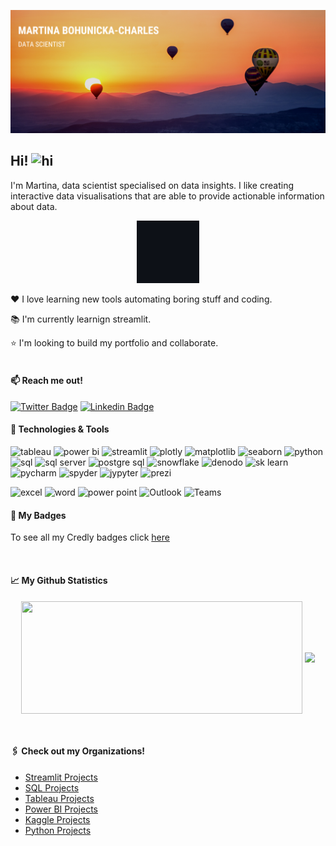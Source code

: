 ![Profile banner](https://github.com/mBohunickaCharles/mBohunickaCharles/blob/main/assets/banner.png)

## Hi! <img src="https://user-images.githubusercontent.com/1303154/88677602-1635ba80-d120-11ea-84d8-d263ba5fc3c0.gif" width="28px" height="28px" alt="hi">

I'm Martina, data scientist specialised on data insights. I like creating interactive data visualisations that are able to provide actionable information about data.

<p align="center">
<img height="100em" src="https://github.com/mBohunickaCharles/mBohunickaCharles/blob/main/assets/charts.gif"/> 
</p> 

❤️ I love learning new tools automating boring stuff and coding.

📚 I'm currently learnign streamlit.

⭐ I'm looking to build my portfolio and collaborate. <br><br/>

#### :mailbox: Reach me out!

[![Twitter Badge](https://img.shields.io/badge/-@MBohunicka-1ca0f1?style=plastic&labelColor=1ca0f1&logo=twitter&logoColor=white&link=https://twitter.com/MBohunicka)](https://twitter.com/MBohunicka) [![Linkedin Badge](https://img.shields.io/badge/-Martina_Bohunicka_Charles-0e76a8?style=plastic&labelColor=0e76a8&logo=linkedin&logoColor=white)](https://www.linkedin.com/in/martina-bohunická-charles-22b468b1//) <br/> 
    
#### :wrench: Technologies & Tools

![tableau](https://img.shields.io/badge/DataViz-Tableau-informational?style=plastic&logo=tableau&logoColor=white&color=045bab&link=https://public.tableau.com/app/profile/martina.bohunicka2479) ![power bi](https://img.shields.io/badge/DataViz-Power_BI-informational?style=plastic&logo=powerbi&logoColor=white&color=045bab) ![streamlit](https://img.shields.io/badge/DataViz-Streamlit-informational?style=plastic&logo=streamlit&logoColor=white&color=045bab) ![plotly](https://img.shields.io/badge/DataViz-Plotly-informational?style=plastic&logo=plotly&logoColor=white&color=045bab) ![matplotlib](https://img.shields.io/badge/DataViz-matplotlib-informational?style=plastic&logo=matplotlib&logoColor=white&color=045bab) ![seaborn](https://img.shields.io/badge/DataViz-seaborn-informational?style=plastic&logo=seaborn&logoColor=white&color=045bab) ![python](https://img.shields.io/badge/Code-python-informational?style=plastic&logo=python&logoColor=white&color=045bab) ![sql](https://img.shields.io/badge/Code-SQL-informational?style=plastic&logo=sql&logoColor=white&color=045bab) ![sql server](https://img.shields.io/badge/Database-Microsoft_SQL_Server-informational?style=plastic&logo=sqlserver&logoColor=white&color=045bab) ![postgre sql](https://img.shields.io/badge/Database-Postgre_SQL-informational?style=plastic&logo=postgresql&logoColor=white&color=045bab) ![snowflake](https://img.shields.io/badge/Cloud-Snowflake-informational?style=plastic&logo=snowflake&logoColor=white&color=045bab) ![denodo](https://img.shields.io/badge/Data_Virtualization-denodo-informational?style=plastic&logo=denodo&logoColor=white&color=045bab) ![sk learn](https://img.shields.io/badge/ML-Scikit_Learn-informational?style=plastic&logo=scikitlearn&logoColor=white&color=045bab) ![pycharm](https://img.shields.io/badge/IDE-PyCharm-informational?style=plastic&logo=pycharm&logoColor=white&color=045bab) ![spyder](https://img.shields.io/badge/IDE-Spyder-informational?style=plastic&logo=Spyder_IDE&logoColor=white&color=045bab) ![jypyter](https://img.shields.io/badge/IDE-Jupyter_Notebook-informational?style=plastic&logo=jupyter&logoColor=white&color=045bab) ![prezi](https://img.shields.io/badge/Presentation-Prezi-informational?style=plastic&logo=prezi&logoColor=white&color=045bab)
  
![excel](https://img.shields.io/badge/Microsoft_365-Excel-informational?style=plastic&logo=MicrosoftExcel&logoColor=white&color=f25022) ![word](https://img.shields.io/badge/Microsoft_365-Word-informational?style=plastic&logo=MicrosoftWord&logoColor=white&color=f25022) ![power point](https://img.shields.io/badge/Microsoft_365-Power_Point-informational?style=plastic&logo=MicrosoftPowerPoint&logoColor=white&color=f25022) ![Outlook](https://img.shields.io/badge/Microsoft_365-Outlook-informational?style=plastic&logo=MicrosoftOutlook&logoColor=white&color=f25022) ![Teams](https://img.shields.io/badge/Microsoft_365-Teams-informational?style=plastic&logo=MicrosoftTeams&logoColor=white&color=f25022)  <br/>


#### :name_badge: My Badges

To see all my Credly badges click [here](https://www.credly.com/users/martina-bohunicka/badges)

<br/>

#### :chart_with_upwards_trend: My Github Statistics

<p align="center">
<img height="180em" width="450em" src="https://github-readme-stats.vercel.app/api?username=mBohunickaCharles&include_orgs=true&include_orgs=true&layout=compact&theme=algolia&langs_count=10&hide_border=1&hide=jupyter%20notebook" align = "center"/> <img height="180em" src="https://github-readme-stats-git-masterorgs-github-readme-stats-team.vercel.app/api/top-langs/?username=mBohunickaCharles&include_orgs=true&include_orgs=true&theme=algolia&langs_count=5&hide_border=1&hide=jupyter%20notebok" align = "center" />
</p>
<br/>

#### :paperclips: Check out my Organizations!

- [Streamlit Projects](https://github.com/Streamlit-Projects)
- [SQL Projects](https://github.com/SQL-Project-Solutions)
- [Tableau Projects](https://github.com/Tableau-Project-Solutions)
- [Power BI Projects](https://github.com/Power-BI-Solutions)
- [Kaggle Projects](https://github.com/Kaggle-Projects-Solutions)
- [Python Projects](https://github.com/Python-Projects-Solutions)
